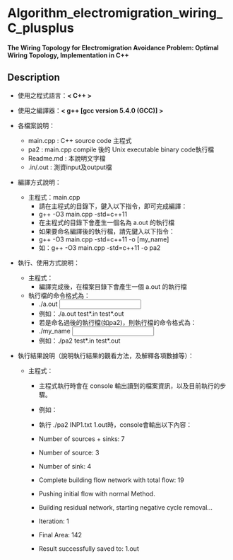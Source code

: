 # Algorithm_electromigration_wiring_C_plusplus
**The Wiring Topology for Electromigration Avoidance Problem: Optimal Wiring Topology, Implementation in C++**

## Description
- 使用之程式語言：**< C++ >**
- 使用之編譯器：**< g++ [gcc version 5.4.0 (GCC)] >**
- 各檔案說明：
	- main.cpp : C++ source code 主程式
	- pa2  : main.cpp compile 後的 Unix executable binary code執行檔
	- Readme.md : 本說明文字檔
	- .in/.out : 測資input及output檔

- 編譯方式說明：        	
    * 主程式：main.cpp
		- 請在主程式的目錄下，鍵入以下指令，即可完成編譯：
		- g++ -O3 main.cpp -std=c++11
		- 在主程式的目錄下會產生一個名為 a.out 的執行檔
		- 如果要命名編譯後的執行檔，請先鍵入以下指令：
		- g++ -O3 main.cpp -std=c++11 -o [my_name]
		- 如：g++ -O3 main.cpp -std=c++11 -o pa2

- 執行、使用方式說明：
   	* 主程式：
    	- 編譯完成後，在檔案目錄下會產生一個 a.out 的執行檔
   	* 執行檔的命令格式為：
	   	- ./a.out <input file name> <output file name>
	   	- 例如：./a.out test*.in test*.out
	   	- 若是命名過後的執行檔(如pa2)，則執行檔的命令格式為：
		- ./my_name <input file name> <output file name>
	 	- 例如：./pa2 test*.in test*.out
     
- 執行結果說明（說明執行結果的觀看方法，及解釋各項數據等）：
   	* 主程式：
		- 主程式執行時會在 console 輸出讀到的檔案資訊，以及目前執行的步驟。
		- 例如：
		- 執行 ./pa2 INP1.txt 1.out時，console會輸出以下內容：
		
		- Number of sources + sinks: 7
		- Number of source: 3
		- Number of sink: 4
		- Complete building flow network with total flow: 19
		- Pushing initial flow with normal Method.
		- Building residual network, starting negative cycle removal...
		- Iteration: 1
		- Final Area: 142
		- Result successfully saved to: 1.out
